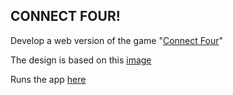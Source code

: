 ## CONNECT FOUR!

Develop a web version of the game "[Connect Four](https://en.wikipedia.org/wiki/Connect_Four)"

The design is based on this [image](https://store-images.microsoft.com/image/apps.10845.13510798884070355.ee87994b-9c2d-462a-9f50-e938d03671d2.c42ad090-19a1-46dc-9c1f-179820368bdd?w=672&h=378&q=80&mode=letterbox&background=%23FFE4E4E4&format=jpg)

Runs the app [here](https://lihuelalmada.github.io/connectFour/)